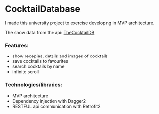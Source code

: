 # CocktailDatabase
I made this university project to exercise developing in MVP architecture.

The show data from the api: [TheCocktailDB](https://www.thecocktaildb.com/)

### Features:
 * show recepies, details and images of cocktails
 * save cocktails to favourites
 * search cocktails by name
 * infinite scroll
 
### Technologies/libraries:
 * MVP architecture
 * Dependency injection with Dagger2
 * RESTFUL api communication with Retrofit2





